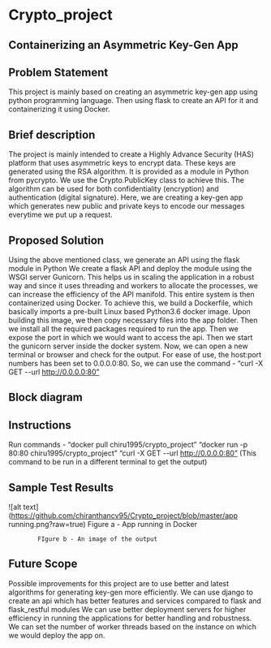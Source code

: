 # Crypto_project
 

## Containerizing an Asymmetric Key-Gen App 


## Problem Statement
This project is mainly based on creating an asymmetric key-gen app using python programming language. Then using flask to create an API for it and containerizing it using Docker.
## Brief description
The project is mainly intended to create a Highly Advance Security (HAS) platform that uses asymmetric keys to  encrypt data.
These keys are generated using the RSA algorithm. It is provided as a module in Python from pycrypto. We use the Crypto.PublicKey class to achieve this.
The algorithm can be used for both confidentiality (encryption) and authentication (digital signature).
Here, we are creating a key-gen app which generates new public and private keys to encode our messages everytime we put up a request.

## Proposed Solution
Using the above mentioned class, we generate an API using the flask module in Python
We create a flask API and deploy the module using the WSGI server Gunicorn. This helps us in scaling the application in a robust way and since it uses threading and workers to allocate the processes, we can increase the efficiency of the API manifold.
This entire system is then containerized using Docker. 
To achieve this, we build a Dockerfile, which basically imports a pre-built Linux based Python3.6 docker image. 
Upon building this image, we then copy necessary files into the app folder.
Then we install all the required packages required to run the app.
Then we expose the port in which we would want to access the api.
Then we start the gunicorn server inside the docker system.
Now, we can open a new terminal or browser and check for the output.
For ease of use, the host:port numbers has been set to 0.0.0.0:80. So, we can use the command - 
“curl -X GET --url http://0.0.0.0:80”

## Block diagram

## Instructions
Run commands -
 “docker pull chiru1995/crypto_project”
“docker run -p 80:80 chiru1995/crypto_project”
“curl -X GET --url http://0.0.0.0:80” (This command to be run in a different terminal to get the output)
## Sample Test Results
![alt text](https://github.com/chiranthancv95/Crypto_project/blob/master/app running.png?raw=true)
			Figure a - App running in Docker

			FIgure b - An image of the output
## Future Scope
Possible improvements for this project are to use better and latest algorithms for generating key-gen more efficiently.
We can use django to create an api which has better features and services compared to flask and flask_restful modules
We can use better deployment servers for higher efficiency in running the applications for better handling and robustness.
We can set the number of worker threads based on the instance on which we would deploy the app on.  
